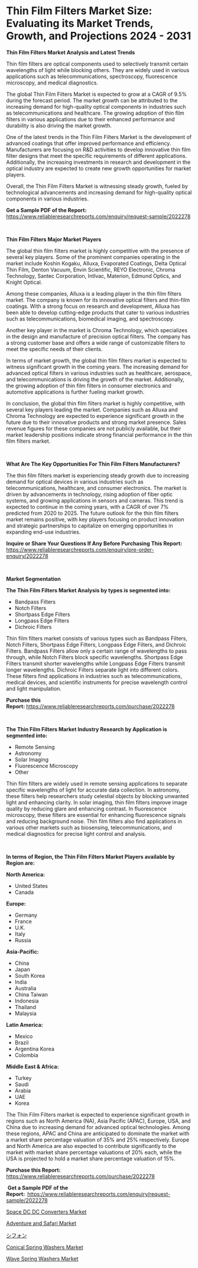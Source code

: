 <p><h1>Thin Film Filters Market Size: Evaluating its Market Trends, Growth, and Projections 2024 - 2031</h1></p><p><strong>Thin Film Filters Market Analysis and Latest Trends</strong></p>
<p><p>Thin film filters are optical components used to selectively transmit certain wavelengths of light while blocking others. They are widely used in various applications such as telecommunications, spectroscopy, fluorescence microscopy, and medical diagnostics.</p><p>The global Thin Film Filters Market is expected to grow at a CAGR of 9.5% during the forecast period. The market growth can be attributed to the increasing demand for high-quality optical components in industries such as telecommunications and healthcare. The growing adoption of thin film filters in various applications due to their enhanced performance and durability is also driving the market growth.</p><p>One of the latest trends in the Thin Film Filters Market is the development of advanced coatings that offer improved performance and efficiency. Manufacturers are focusing on R&D activities to develop innovative thin film filter designs that meet the specific requirements of different applications. Additionally, the increasing investments in research and development in the optical industry are expected to create new growth opportunities for market players.</p><p>Overall, the Thin Film Filters Market is witnessing steady growth, fueled by technological advancements and increasing demand for high-quality optical components in various industries.</p></p>
<p><strong>Get a Sample PDF of the Report:&nbsp;</strong> <a href="https://www.reliableresearchreports.com/enquiry/request-sample/2022278">https://www.reliableresearchreports.com/enquiry/request-sample/2022278</a></p>
<p>&nbsp;</p>
<p><strong>Thin Film Filters Major Market Players</strong></p>
<p><p>The global thin film filters market is highly competitive with the presence of several key players. Some of the prominent companies operating in the market include Koshin Kogaku, Alluxa, Evaporated Coatings, Delta Optical Thin Film, Denton Vacuum, Envin Scientific, REYO Electronic, Chroma Technology, Santec Corporation, Intlvac, Materion, Edmund Optics, and Knight Optical.</p><p>Among these companies, Alluxa is a leading player in the thin film filters market. The company is known for its innovative optical filters and thin-film coatings. With a strong focus on research and development, Alluxa has been able to develop cutting-edge products that cater to various industries such as telecommunications, biomedical imaging, and spectroscopy.</p><p>Another key player in the market is Chroma Technology, which specializes in the design and manufacture of precision optical filters. The company has a strong customer base and offers a wide range of customizable filters to meet the specific needs of their clients.</p><p>In terms of market growth, the global thin film filters market is expected to witness significant growth in the coming years. The increasing demand for advanced optical filters in various industries such as healthcare, aerospace, and telecommunications is driving the growth of the market. Additionally, the growing adoption of thin film filters in consumer electronics and automotive applications is further fueling market growth.</p><p>In conclusion, the global thin film filters market is highly competitive, with several key players leading the market. Companies such as Alluxa and Chroma Technology are expected to experience significant growth in the future due to their innovative products and strong market presence. Sales revenue figures for these companies are not publicly available, but their market leadership positions indicate strong financial performance in the thin film filters market.</p></p>
<p>&nbsp;</p>
<p><strong>What Are The Key Opportunities For Thin Film Filters Manufacturers?</strong></p>
<p><p>The thin film filters market is experiencing steady growth due to increasing demand for optical devices in various industries such as telecommunications, healthcare, and consumer electronics. The market is driven by advancements in technology, rising adoption of fiber optic systems, and growing applications in sensors and cameras. This trend is expected to continue in the coming years, with a CAGR of over 7% predicted from 2020 to 2025. The future outlook for the thin film filters market remains positive, with key players focusing on product innovation and strategic partnerships to capitalize on emerging opportunities in expanding end-use industries.</p></p>
<p><strong>Inquire or Share Your Questions If Any Before Purchasing This Report:</strong> <a href="https://www.reliableresearchreports.com/enquiry/pre-order-enquiry/2022278">https://www.reliableresearchreports.com/enquiry/pre-order-enquiry/2022278</a></p>
<p>&nbsp;</p>
<p><strong>Market Segmentation</strong></p>
<p><strong>The Thin Film Filters Market Analysis by types is segmented into:</strong></p>
<p><ul><li>Bandpass Filters</li><li>Notch Filters</li><li>Shortpass Edge Filters</li><li>Longpass Edge Filters</li><li>Dichroic Filters</li></ul></p>
<p><p>Thin film filters market consists of various types such as Bandpass Filters, Notch Filters, Shortpass Edge Filters, Longpass Edge Filters, and Dichroic Filters. Bandpass Filters allow only a certain range of wavelengths to pass through, while Notch Filters block specific wavelengths. Shortpass Edge Filters transmit shorter wavelengths while Longpass Edge Filters transmit longer wavelengths. Dichroic Filters separate light into different colors. These filters find applications in industries such as telecommunications, medical devices, and scientific instruments for precise wavelength control and light manipulation.</p></p>
<p><strong>Purchase this Report:&nbsp;</strong><a href="https://www.reliableresearchreports.com/purchase/2022278">https://www.reliableresearchreports.com/purchase/2022278</a></p>
<p>&nbsp;</p>
<p><strong>The Thin Film Filters Market Industry Research by Application is segmented into:</strong></p>
<p><ul><li>Remote Sensing</li><li>Astronomy</li><li>Solar Imaging</li><li>Fluorescence Microscopy</li><li>Other</li></ul></p>
<p><p>Thin film filters are widely used in remote sensing applications to separate specific wavelengths of light for accurate data collection. In astronomy, these filters help researchers study celestial objects by blocking unwanted light and enhancing clarity. In solar imaging, thin film filters improve image quality by reducing glare and enhancing contrast. In fluorescence microscopy, these filters are essential for enhancing fluorescence signals and reducing background noise. Thin film filters also find applications in various other markets such as biosensing, telecommunications, and medical diagnostics for precise light control and analysis.</p></p>
<p>&nbsp;</p>
<p><strong>In terms of Region, the Thin Film Filters Market Players available by Region are:</strong></p>
<p>
    <p> <strong> North America: </strong>
        <ul>
            <li>United States</li>
            <li>Canada</li>
        </ul>
        </p> 
    <p> <strong> Europe: </strong>
        <ul>
            <li>Germany</li>
            <li>France</li>
            <li>U.K.</li>
            <li>Italy</li>
            <li>Russia</li>
        </ul>
        </p> 
    <p> <strong> Asia-Pacific: </strong>
        <ul>
            <li>China</li>
            <li>Japan</li>
            <li>South Korea</li>
            <li>India</li>
            <li>Australia</li>
            <li>China Taiwan</li>
            <li>Indonesia</li>
            <li>Thailand</li>
            <li>Malaysia</li>
        </ul>
        </p> 
    <p> <strong> Latin America: </strong>
        <ul>
            <li>Mexico</li>
            <li>Brazil</li>
            <li>Argentina Korea</li>
            <li>Colombia</li>
        </ul>
        </p> 
    <p> <strong> Middle East & Africa: </strong>
        <ul>
            <li>Turkey</li>
            <li>Saudi</li>
            <li>Arabia</li>
            <li>UAE</li>
            <li>Korea</li>
        </ul>
    </p>
    </p>
<p><p>The Thin Film Filters market is expected to experience significant growth in regions such as North America (NA), Asia Pacific (APAC), Europe, USA, and China due to increasing demand for advanced optical technologies. Among these regions, APAC and China are anticipated to dominate the market with a market share percentage valuation of 35% and 25% respectively. Europe and North America are also expected to contribute significantly to the market with market share percentage valuations of 20% each, while the USA is projected to hold a market share percentage valuation of 15%.</p></p>
<p><strong>Purchase this Report: </strong><a href="https://www.reliableresearchreports.com/purchase/2022278">https://www.reliableresearchreports.com/purchase/2022278</a></p>
<p>&nbsp;<strong>Get a Sample PDF of the Report:&nbsp;&nbsp;</strong><a href="https://www.reliableresearchreports.com/enquiry/request-sample/2022278">https://www.reliableresearchreports.com/enquiry/request-sample/2022278</a></p>
<p><strong></strong></p>
<p><p><a href="https://github.com/edytherolanlouisejk1miz0wig/Market-Research-Report-List-1/blob/main/space-dc-dc-converters-market.md">Space DC DC Converters Market</a></p><p><a href="https://view.publitas.com/reportprime-1/adventure-and-safari-market-size-focuses-on-market-dynamics-in-depth-analysis-and-future-projections-of-its-market-forecasted-for-period-from-2024-to-2031/">Adventure and Safari Market</a></p><p><a href="https://medium.com/@suysuyheng/%E3%82%B7%E3%83%95%E3%82%A9%E3%83%B3%E5%B8%82%E5%A0%B4%E3%81%AE%E6%B4%9E%E5%AF%9F-%E5%B8%82%E5%A0%B4%E5%8B%95%E5%90%91-%E6%88%90%E9%95%B7-2024%E5%B9%B4%E3%81%8B%E3%82%892031%E5%B9%B4%E3%81%BE%E3%81%A7%E3%81%AE%E4%BA%88%E6%B8%AC-38fa569706d4">シフォン</a></p><p><a href="https://florentine-yuzu-f42.notion.site/Conical-Spring-Washers-Market-Offer-Valuable-Insights-into-Market-Size-Market-Share-Market-Trends--532248c0c82a49a09e4a39c3b3db2147">Conical Spring Washers Market</a></p><p><a href="https://fuschia-pecorino-a6d.notion.site/Wave-Spring-Washers-Market-Size-Global-Industry-Overview-Market-Segmentation-and-Forecast-2024-to-06f89be249f842c085e4c9a0bc4d59e2">Wave Spring Washers Market</a></p></p>